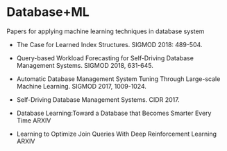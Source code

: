 # Database+ML
Papers for applying machine learning techniques in database system

* The Case for Learned Index Structures. SIGMOD 2018: 489-504.

* Query-based Workload Forecasting for Self-Driving Database Management Systems. SIGMOD 2018, 631-645.

* Automatic Database Management System Tuning Through Large-scale Machine Learning. SIGMOD 2017, 1009-1024.

* Self-Driving Database Management Systems. CIDR 2017.

* Database Learning:Toward a Database that Becomes Smarter Every Time ARXIV 

* Learning to Optimize Join Queries With Deep Reinforcement Learning ARXIV
